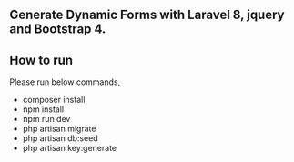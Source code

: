 
## Generate Dynamic Forms with Laravel 8, jquery and Bootstrap 4.

## How to run

Please run below commands,

- composer install
- npm install
- npm run dev
- php artisan migrate
- php artisan db:seed
- php artisan key:generate

